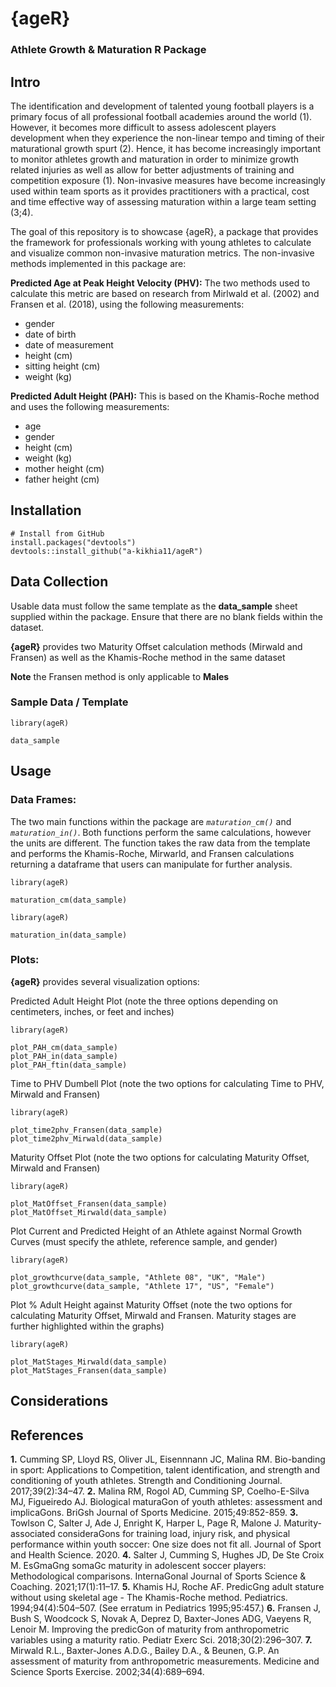 # {ageR}
### Athlete Growth &amp; Maturation R Package

## Intro

The identification and development of talented young football players is a primary focus of all professional football academies around the world (1). However, it becomes more difficult to assess adolescent players development when they experience the non-linear tempo and timing of their maturational growth spurt (2). Hence, it has become increasingly important to monitor athletes growth and maturation in order to minimize growth related injuries as well as allow for better adjustments of training and competition exposure (1). Non-invasive measures have become increasingly used within team sports as it provides practitioners with a practical, cost and time effective way of assessing maturation within a large team setting (3;4).

The goal of this repository is to showcase {ageR}, a package that provides the framework for professionals working with young athletes to calculate and visualize common non-invasive maturation metrics. The non-invasive methods implemented in this package are:

**Predicted Age at Peak Height Velocity (PHV):** The two methods used to calculate this metric are based on research from Mirlwald et al. (2002) and Fransen et al. (2018), using the following measurements:

* gender
* date of birth
* date of measurement
* height (cm)
* sitting height (cm)
* weight (kg)

**Predicted Adult Height (PAH):** This is based on the Khamis-Roche method and uses the following measurements:

* age
* gender
* height (cm)
* weight (kg)
* mother height (cm)
* father height (cm)

## Installation

```
# Install from GitHub  
install.packages("devtools")
devtools::install_github("a-kikhia11/ageR")
```

## Data Collection
Usable data must follow the same template as the **data_sample** sheet supplied within the package. Ensure that there are no blank fields within the dataset. 

**{ageR}** provides two Maturity Offset calculation methods (Mirwald and Fransen) as well as the Khamis-Roche method in the same dataset

**Note** the Fransen method is only applicable to **Males**

### Sample Data / Template

```
library(ageR)

data_sample
```

## Usage

### Data Frames:
The two main functions within the package are *`maturation_cm()`* and *`maturation_in()`*. Both functions perform the same calculations, however the units are different. The function takes the raw data from the template and performs the Khamis-Roche, Mirwarld, and Fransen calculations returning a dataframe that users can manipulate for further analysis.

```
library(ageR)

maturation_cm(data_sample)
```

```
library(ageR)

maturation_in(data_sample)
```

### Plots:
**{ageR}** provides several visualization options:

Predicted Adult Height Plot (note the three options depending on centimeters, inches, or feet and inches)

```
library(ageR)

plot_PAH_cm(data_sample)
plot_PAH_in(data_sample)
plot_PAH_ftin(data_sample)
```

Time to PHV Dumbell Plot (note the two options for calculating Time to PHV, Mirwald and Fransen)

```
library(ageR)

plot_time2phv_Fransen(data_sample)
plot_time2phv_Mirwald(data_sample)
```

Maturity Offset Plot (note the two options for calculating Maturity Offset, Mirwald and Fransen)

```
library(ageR)

plot_MatOffset_Fransen(data_sample)
plot_MatOffset_Mirwald(data_sample)
```

Plot Current and Predicted Height of an Athlete against Normal Growth Curves (must specify the athlete, reference sample, and gender)

```
library(ageR)

plot_growthcurve(data_sample, "Athlete 08", "UK", "Male")
plot_growthcurve(data_sample, "Athlete 17", "US", "Female")
```

Plot % Adult Height against Maturity Offset 
(note the two options for calculating Maturity Offset, Mirwald and Fransen. Maturity stages are further highlighted within the graphs)

```
library(ageR)

plot_MatStages_Mirwald(data_sample)
plot_MatStages_Fransen(data_sample)
```


## Considerations



## References

**1.** Cumming SP, Lloyd RS, Oliver JL, Eisennnann JC, Malina RM. Bio-banding in sport: Applications to Competition, talent identification, and strength and conditioning of youth athletes. Strength and Conditioning Journal. 2017;39(2):34–47.
**2.** Malina RM, Rogol AD, Cumming SP, Coelho-E-Silva MJ, Figueiredo AJ. Biological maturaGon of youth athletes: assessment and implicaGons. BriGsh Journal of Sports Medicine. 2015;49:852-859.
**3.** Towlson C, Salter J, Ade J, Enright K, Harper L, Page R, Malone J. Maturity-associated consideraGons for training load, injury risk, and physical performance within youth soccer: One size does not fit all. Journal of Sport and Health Science. 2020.
**4.** Salter J, Cumming S, Hughes JD, De Ste Croix M. EsGmaGng somaGc maturity in adolescent soccer players: Methodological comparisons. InternaGonal Journal of Sports Science & Coaching. 2021;17(1):11–17.
**5.** Khamis HJ, Roche AF. PredicGng adult stature without using skeletal age - The Khamis-Roche method. Pediatrics. 1994;94(4):504–507. (See erratum in Pediatrics 1995;95:457.)
**6.** Fransen J, Bush S, Woodcock S, Novak A, Deprez D, Baxter-Jones ADG, Vaeyens R, Lenoir M. Improving the predicGon of maturity from anthropometric variables using a maturity ratio. Pediatr Exerc Sci. 2018;30(2):296–307.
**7.** Mirwald R.L., Baxter-Jones A.D.G., Bailey D.A., & Beunen, G.P. An assessment of maturity from anthropometric measurements. Medicine and Science Sports Exercise. 2002;34(4):689–694.
